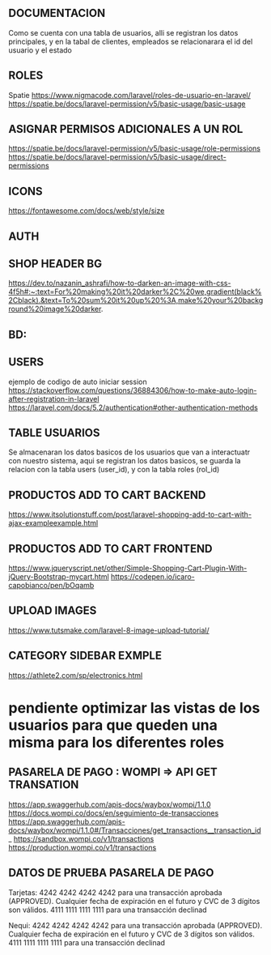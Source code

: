 ## DOCUMENTACION
Como se cuenta con una tabla de usuarios, alli se registran los datos principales, y en la tabal de clientes, empleados se relacionarara el id del usuario y el estado 

## ROLES
Spatie
https://www.nigmacode.com/laravel/roles-de-usuario-en-laravel/
https://spatie.be/docs/laravel-permission/v5/basic-usage/basic-usage

## ASIGNAR PERMISOS ADICIONALES A UN ROL
https://spatie.be/docs/laravel-permission/v5/basic-usage/role-permissions
https://spatie.be/docs/laravel-permission/v5/basic-usage/direct-permissions

## ICONS
https://fontawesome.com/docs/web/style/size

## AUTH

## SHOP HEADER BG
https://dev.to/nazanin_ashrafi/how-to-darken-an-image-with-css-4f5h#:~:text=For%20making%20it%20darker%2C%20we,gradient(black%2Cblack).&text=To%20sum%20it%20up%20%3A,make%20your%20background%20image%20darker.

## BD: 

##  USERS 
ejemplo de codigo de auto iniciar session
https://stackoverflow.com/questions/36884306/how-to-make-auto-login-after-registration-in-laravel
https://laravel.com/docs/5.2/authentication#other-authentication-methods

## TABLE USUARIOS
Se almacenaran los datos basicos de los usuarios que van a interactuatr con nuestro sistema, aqui se registran los datos basicos, se guarda la relacion con la tabla users (user_id), y con la tabla roles (rol_id)

## PRODUCTOS  ADD TO CART BACKEND
https://www.itsolutionstuff.com/post/laravel-shopping-add-to-cart-with-ajax-exampleexample.html
## PRODUCTOS  ADD TO CART FRONTEND
https://www.jqueryscript.net/other/Simple-Shopping-Cart-Plugin-With-jQuery-Bootstrap-mycart.html
https://codepen.io/icaro-capobianco/pen/bOqamb

## UPLOAD IMAGES
https://www.tutsmake.com/laravel-8-image-upload-tutorial/


## CATEGORY SIDEBAR EXMPLE
https://athlete2.com/sp/electronics.html

# pendiente optimizar  las vistas  de los usuarios para que queden una misma para los diferentes roles

## PASARELA DE PAGO : WOMPI => API GET TRANSATION
https://app.swaggerhub.com/apis-docs/waybox/wompi/1.1.0
https://docs.wompi.co/docs/en/seguimiento-de-transacciones
https://app.swaggerhub.com/apis-docs/waybox/wompi/1.1.0#/Transacciones/get_transactions__transaction_id_
https://sandbox.wompi.co/v1/transactions
https://production.wompi.co/v1/transactions

## DATOS DE PRUEBA PASARELA DE PAGO
Tarjetas:
4242 4242 4242 4242 para una transacción aprobada (APPROVED). Cualquier fecha de expiración en el futuro y CVC de 3 dígitos son válidos.
4111 1111 1111 1111 para una transacción declinad

Nequi:
4242 4242 4242 4242 para una transacción aprobada (APPROVED). Cualquier fecha de expiración en el futuro y CVC de 3 dígitos son válidos.
4111 1111 1111 1111 para una transacción declinad

